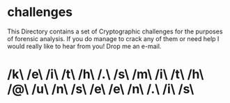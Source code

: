 # challenges
This Directory contains a set of Cryptographic challenges for the purposes of forensic analysis.
If you do manage to crack any of them or need help I would really like to hear from you! Drop me an e-mail.

# /k\ /e\ /i\ /t\ /h\ /.\ /s\ /m\ /i\ /t\ /h\ /@\ /u\ /n\ /s\ /e\ /e\ /n\ /.\ /i\ /s\
